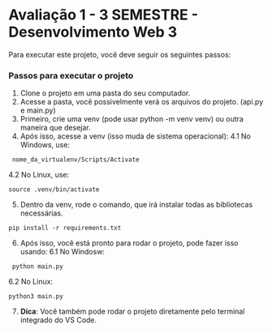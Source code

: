 # Avaliação 1 - 3 SEMESTRE - Desenvolvimento Web 3

Para executar este projeto, você deve seguir os seguintes passos:

### Passos para executar o projeto

1. Clone o projeto em uma pasta do seu computador.
2. Acesse a pasta, você possivelmente verá os arquivos do projeto. (api.py e main.py)
3. Primeiro, crie uma venv (pode usar python -m venv venv) ou outra maneira que desejar.
4. Após isso, acesse a venv (isso muda de sistema operacional):
4.1 No Windows, use:
```
 nome_da_virtualenv/Scripts/Activate
```

4.2 No Linux, use:

```
source .venv/bin/activate
```

5. Dentro da venv, rode o comando, que irá instalar todas as bibliotecas necessárias.
```
pip install -r requirements.txt
```

6. Após isso, você está pronto para rodar o projeto, pode fazer isso usando:
6.1 No Windosw:
```
 python main.py
```

6.2 No Linux: 

```
python3 main.py
```

7. **Dica**: Você também pode rodar o projeto diretamente pelo terminal integrado do VS Code.